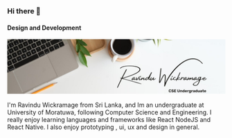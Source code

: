 ### Hi there 👋

#### Design and Development
![Design and Development](https://github.com/RavinduWK/RavinduWK/blob/main/banner.jpeg)

I'm Ravindu Wickramage from Sri Lanka, and Im an undergraduate at University of Moratuwa, following Computer Science and Engineering. I really enjoy learning languages and frameworks like React NodeJS and React Native. I also enjoy prototyping , ui, ux and design in general. 


